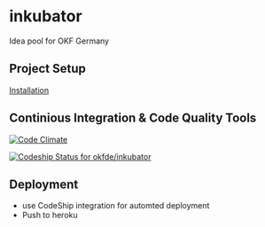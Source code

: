 # inkubator

Idea pool for OKF Germany

## Project Setup

[Installation](Install.md)

## Continious Integration & Code Quality Tools

[![Code
Climate](https://codeclimate.com/github/okfde/inkubator/badges/gpa.svg)](https://codeclimate.com/github/okfde/inkubator)

[ ![Codeship Status for
okfde/inkubator](https://codeship.com/projects/f260a4d0-5137-0132-523b-32ca8cb21866/status?branch=master)](https://codeship.com/projects/48270)
## Deployment
* use CodeShip integration for automted deployment
* Push to heroku
